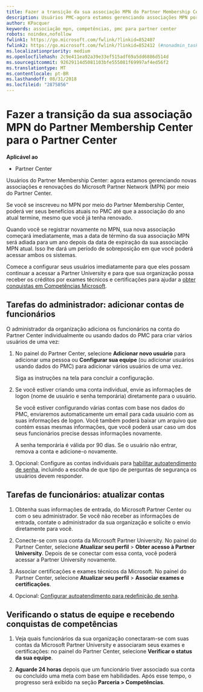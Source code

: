 ```yaml
---
title: Fazer a transição da sua associação MPN do Partner Membership Center para o Partner Center
description: Usuários PMC-agora estamos gerenciando associações MPN por meio do Partner Center. Veja o que fazer.
author: KPacquer
keywords: associação mpn, competências, pmc para partner center
robots: noindex,nofollow
fwlink1: https://go.microsoft.com/fwlink/?linkid=852407
fwlink2: https://go.microsoft.com/fwlink/?linkid=852412 (#nonadmin_tasks)
ms.localizationpriority: medium
ms.openlocfilehash: 2c9e411ea92a39e33ef515adf69a5dd6886d514d
ms.sourcegitcommit: 92629114d5081103bfe555081f69997af4ed56f2
ms.translationtype: MT
ms.contentlocale: pt-BR
ms.lasthandoff: 08/31/2018
ms.locfileid: "2875856"
---
```

# <a name="transition-your-mpn-membership-from-partner-membership-center-to-partner-center"></a>Fazer a transição da sua associação MPN do Partner Membership Center para o Partner Center

**Aplicável ao**
-  Partner Center

Usuários do Partner Membership Center: agora estamos gerenciando novas associações e renovações do Microsoft Partner Network (MPN) por meio do Partner Center.  

Se você se inscreveu no MPN por meio do Partner Membership Center, poderá ver seus benefícios atuais no PMC até que a associação do ano atual termine, mesmo que você já tenha renovado. 

Quando você se registrar novamente no MPN, sua nova associação começará imediatamente, mas a data de término da sua associação MPN será adiada para um ano depois da data de expiração da sua associação MPN atual. Isso lhe dará um período de sobreposição em que você poderá acessar ambos os sistemas.

Comece a configurar seus usuários imediatamente para que eles possam continuar a acessar a Partner University e para que sua organização possa receber os créditos por exames técnicos e certificações para ajudar a [obter conquistas em Competências Microsoft](competencies.md). 

## <a name="admin-tasks-add-employee-accounts"></a>Tarefas do administrador: adicionar contas de funcionários

O administrador da organização adiciona os funcionários na conta do Partner Center individualmente ou usando dados do PMC para criar vários usuários de uma vez:

1.  No painel do Partner Center, selecione **Adicionar novo usuário** para adicionar uma pessoa ou **Configurar sua equipe** (ou adicionar usuários usando dados do PMC) para adicionar vários usuários de uma vez.
    
    Siga as instruções na tela para concluir a configuração.

2.  Se você estiver criando uma conta individual, envie as informações de logon (nome de usuário e senha temporária) diretamente para o usuário.

    Se você estiver configurando várias contas com base nos dados do PMC, enviaremos automaticamente um email para cada usuário com as suas informações de logon. Você também poderá baixar um arquivo que contém essas mesmas informações, que você poderá usar caso um dos seus funcionários precise dessas informações novamente.

    A senha temporária é válida por 90 dias. Se o usuário não entrar, remova a conta e adicione-o novamente.

3.  Opcional: Configure as contas individuais para [habilitar autoatendimento de senha](https://docs.microsoft.com/azure/active-directory/active-directory-passwords-getting-started), incluindo a escolha de que tipo de perguntas de segurança os usuários devem responder. 

## <a href="" id="nonadmin_tasks"></a> Tarefas de funcionários: atualizar contas

1.  Obtenha suas informações de entrada, do Microsoft Partner Center ou com o seu administrador. Se você não receber as informações de entrada, contate o administrador da sua organização e solicite o envio diretamente para você. 

2.  Conecte-se com sua conta da Microsoft Partner University. No painel do Partner Center, selecione **Atualizar seu perfil** > **Obter acesso à Partner University**.  Depois de se conectar com essa conta, você poderá acessar a Partner University novamente.

3.  Associar certificações e exames técnicos da Microsoft. No painel do Partner Center, selecione **Atualizar seu perfil** > **Associar exames e certificações**. 

4.  Opcional: [Configurar autoatendimento para redefinição de senha](https://docs.microsoft.com/en-us/azure/active-directory/active-directory-passwords-update-your-own-password).

## <a name="checking-team-status-and-receiving-competency-achievements"></a>Verificando o status de equipe e recebendo conquistas de competências

1.  Veja quais funcionários da sua organização conectaram-se com suas contas da Microsoft Partner University e associaram seus exames e certificações: no painel do Partner Center, selecione **Verificar o status da sua equipe**.

2.  **Aguarde 24 horas** depois que um funcionário tiver associado sua conta ou concluído uma meta com base em habilidades. Após esse tempo, o progresso será exibido na seção  **Parceria > Competências**.
